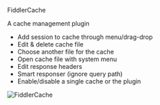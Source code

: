 FiddlerCache

A cache management plugin

- Add session to cache through menu/drag-drop
- Edit & delete cache file
- Choose another file for the cache
- Open cache file with system menu
- Edit response headers
- Smart responser (ignore query path)
- Enable/disable a single cache or the plugin

![FiddlerCache](https://raw.github.com/shootsoft/Easygoing.FiddlerCache/master/doc/img/snap.png "FiddlerCache snapshot")